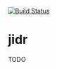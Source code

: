 [![Build Status](https://travis-ci.org/scizeron/mmc.svg?branch=master)](https://travis-ci.org/scizeron/jidr)

# jidr
TODO

